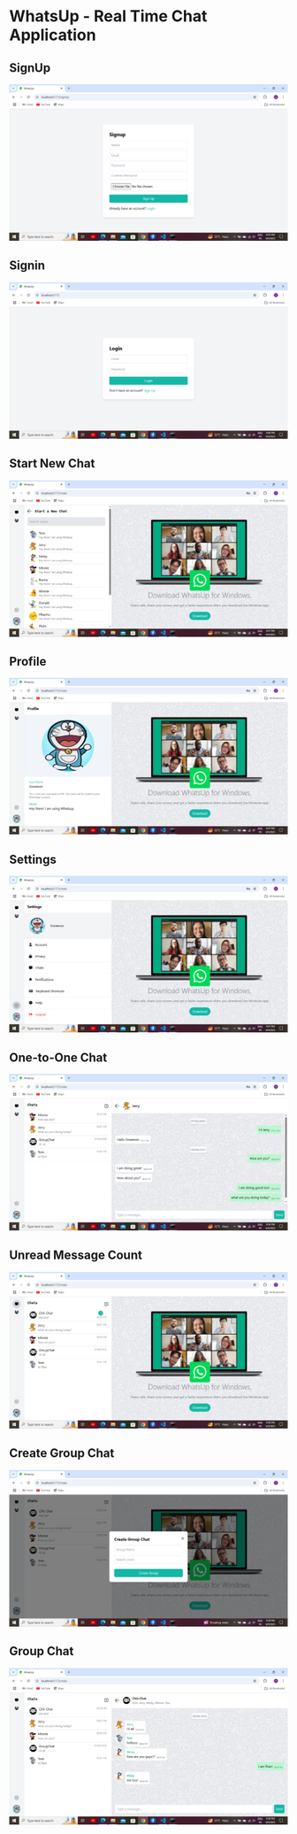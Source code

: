 # WhatsUp - Real Time Chat Application

## SignUp

![Screenshot](<./src/assets/screenshots/Screenshot%20(167).png>)

## Signin

![Screenshot](<./src/assets/screenshots/Screenshot%20(168).png>)

## Start New Chat

![Screenshot](<./src/assets/screenshots/Screenshot%20(169).png>)

## Profile

![Screenshot](<./src/assets/screenshots/Screenshot%20(170).png>)

## Settings

![Screenshot](<./src/assets/screenshots/Screenshot%20(172).png>)

## One-to-One Chat

![Screenshot](<./src/assets/screenshots/Screenshot%20(173).png>)

## Unread Message Count

![Screenshot](<./src/assets/screenshots/Screenshot%20(174).png>)

## Create Group Chat

![Screenshot](<./src/assets/screenshots/Screenshot%20(176).png>)

## Group Chat

![Screenshot](<./src/assets/screenshots/Screenshot%20(175).png>)
